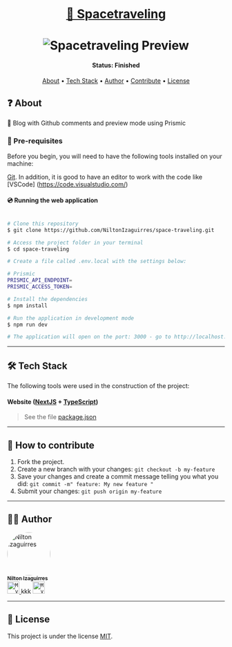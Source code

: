 <h1 align="center">
    <a href="#">📖 Spacetraveling </a>
</h1>

<h1 align="center">
    <img alt="Spacetraveling Preview" src="https://extras.niltonizaguirres.com/assets/projects/space-traveling.png" />
</h1>


<h4 align="center"> 
	 Status: Finished
</h4>

<p align="center">
 <a href="#about">About</a> •
 <a href="#tech-stack">Tech Stack</a> • 
 <a href="#author">Author</a> • 
 <a href="#how-to-contribute">Contribute</a> •
 <a href="#user-content-license">License</a>

</p>


<h2 id="about">❓ About</h2>

 📖 Blog with Github comments and preview mode using Prismic

### 💬 Pre-requisites

Before you begin, you will need to have the following tools installed on your machine:

[Git](https://git-scm.com).
In addition, it is good to have an editor to work with the code like [VSCode] (https://code.visualstudio.com/)


#### 💿 Running the web application

```bash

# Clone this repository
$ git clone https://github.com/NiltonIzaguirres/space-traveling.git

# Access the project folder in your terminal
$ cd space-traveling

# Create a file called .env.local with the settings below:

# Prismic
PRISMIC_API_ENDPOINT=
PRISMIC_ACCESS_TOKEN=

# Install the dependencies
$ npm install

# Run the application in development mode
$ npm run dev

# The application will open on the port: 3000 - go to http://localhost:3000

```

---

<h2 id="tech-stack">🛠️ Tech Stack</h2>

The following tools were used in the construction of the project:

#### **Website**  ([NextJS](https://nextjs.org)  +  [TypeScript](https://www.typescriptlang.org/))

> See the file  [package.json](https://github.com/NiltonIzaguirres/space-traveling/blob/main/package.json)


---

<h2 id="how-to-contribute">🤔 How to contribute</h2>

1. Fork the project.
2. Create a new branch with your changes: `git checkout -b my-feature`
3. Save your changes and create a commit message telling you what you did: `git commit -m" feature: My new feature "`
4. Submit your changes: `git push origin my-feature`

---

<h2 id="author">🧒🏽 Author</h2>

  <a href="https://github.com/NiltonIzaguirres">
    <img style="border-radius: 50%;" src="https://github.com/NiltonIzaguirres.png" width="100px;" alt="Nilton Izaguirres"/>
    <br />
    <sub><b>Nilton Izaguirres</b></sub>
  </a>
 <br />

<a href="https://www.linkedin.com/in/nilton-izaguirres">
  <code><img alt="My linkedin" width="28" src="https://extras.niltonizaguirres.com/assets/projects/linkedin.png" /></code>
</a>kkk

<a href="mailto:niltonizaguirres2003@gmail.com">
  <code><img alt="My e-mail" width="28" src="https://extras.niltonizaguirres.com/assets/projects/linkedin.png" /></code>
</a>


---

<h2 id="user-content-license">📄 License</h2>

This project is under the license [MIT](./LICENSE).
